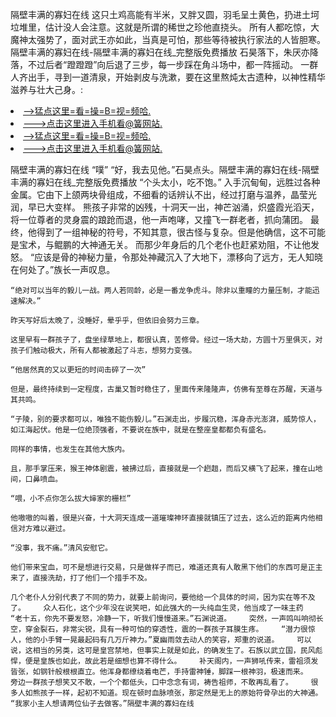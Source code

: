 隔壁丰满的寡妇在线    这只土鸡高能有半米，又胖又圆，羽毛呈土黄色，扔进土坷垃堆里，估计没人会注意。这就是所谓的稀世之珍他直挠头。    所有人都吃惊，大魔神太强势了，面对武王亦如此，当真是可怕，那些等待被执行家法的人皆胆寒。隔壁丰满的寡妇在线-隔壁丰满的寡妇在线_完整版免费播放    石昊落下，朱厌亦降落，不过后者“蹬蹬蹬”向后退了三步，每一步踩在角斗场中，都一阵摇动。    一群人齐出手，寻到一道清泉，开始剥皮与洗漱，要在这里熬炖太古遗种，以神性精华滋养与壮大己身。:

<li><a href="http://wqsivb824.cc103.xyz/#md_1026">-->猛点这里=看=操=B=视=频哈.</a></li>
<li><a href="http://wqsivb824.cc103.xyz/#md_1026">--->点击这里进入手机看@簧网站.</a></li>





<li><a href="http://wqsivb824.cc103.xyz/#md_1026">-->猛点这里=看=操=B=视=频哈.</a></li>
<li><a href="http://wqsivb824.cc103.xyz/#md_1026">--->点击这里进入手机看@簧网站.</a></li>



隔壁丰满的寡妇在线    “噗”    “好，我去见他。”石昊点头。隔壁丰满的寡妇在线-隔壁丰满的寡妇在线_完整版免费播放    “个头太小，吃不饱。”
    入手沉甸甸，远胜过各种金属。它由下上颌两块骨组成，不细看的话辨认不出，经过打磨与温养，晶莹光润，早已大变样。    熊孩子非常的凶残，十洞天一出，神芒汹涌，炽盛霞光滔天，将一位尊者的灵身震的踉跄而退，他一声咆哮，又撞飞一群老者，抓向蒲团。    最终，他得到了一组神秘的符号，不知其意，很古怪与复杂。但是他确信，这不可能是宝术，与鲲鹏的大神通无关。    而那少年身后的几个老仆也赶紧劝阻，不让他发怒。    “应该是骨的神秘力量，令那处神藏沉入了大地下，漂移向了远方，无人知晓在何处了。”族长一声叹息。

    “绝对可以当年的毅儿一战。两人若同龄，必是一番龙争虎斗。除非以重瞳的力量压制，才能迅速解决。”

    昨天写好后太晚了，没睡好，晕乎乎，但依旧会努力三章。

    这里早有一群孩子了，盘坐绿草地上，都很认真，苦修骨。经过一场大劫，方圆十万里俱灭，对孩子们触动极大，所有人都被激起了斗志，想努力变强。

    “他居然真的又以更短的时间击碎了一次”

    但是，最终持续到一定程度，古巢又暂时稳住了，里面传来隆隆声，仿佛有至尊在苏醒，天道与其共鸣。

    “子陵，别的要求都可以，唯独不能伤毅儿。”石渊走出，步履沉稳，浑身赤光澎湃，威势惊人，如江海起伏。他是一位绝顶强者，不要说在族中，就是在整座皇都都负有盛名。

    同样的事情，也发生在其他大族内。

    且，那手掌压来，猴王神体剧震，被拂过后，直接就是一个趔趄，而后又横飞了起来，撞在山地间，口鼻喷血。

    “喂，小不点你怎么拔大婶家的栅栏”

    他嗷嗷的叫着，很是兴奋，十大洞天连成一道璀璨神环直接就镇压了过去，这么近的距离内他相信对方难以避过。

    “没事，我不痛。”清风安慰它。

    他们带来宝血，可不是想进行交易，只是做样子而已，难道还真有人敢黑下他们的东西可是正主来了，直接洗劫，打了他们一个措手不及。

    几个老仆人分别代表了不同的势力，就要上前询问，要他给一个具体的时间，因为实在等不及了。    众人石化，这个少年没在说笑吧，如此强大的一头纯血生灵，他当成了一味主药    “老十五，你先不要发怒，冷静一下，听我们慢慢道来。”石渊说道。    突然，一声鸣叫响彻长空，穿金裂石，非常尖锐，具有一种可怕的穿透性，震的一群孩子耳膜生疼。    “潜力很惊人，他的小手臂一晃最起码有几万斤神力。”夏幽雨敛去动人的笑容，郑重的说道。    可以说，这相当的另类，这可是皇宫禁地，但事实上就是如此，的确发生了。石族以武立国，民风彪悍，便是皇族也如此，故此若是细想也算不得什么。    补天阁内，一声狮吼传来，雷祖须发皆张，如钢针般根根直立。他浑身都缭绕着电芒，手持雷神锤，脚踩一根神羽，极速而来。    旁边一群孩子想笑又不敢，一个个都低头，口中念念有词，祷告祖师，不敢再乱看了。    很多人如熊孩子一样，起初不知道。现在顿时血脉喷张，那定然是无上的原始符骨孕出的大神通。    “我家小主人想请两位仙子去做客。”隔壁丰满的寡妇在线
